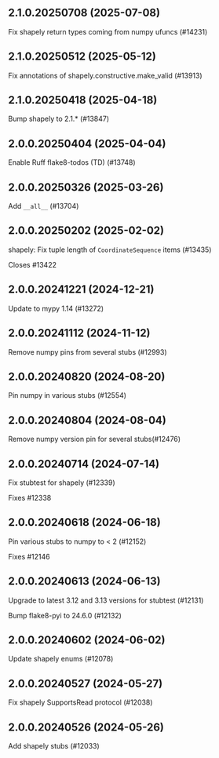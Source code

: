## 2.1.0.20250708 (2025-07-08)

Fix shapely return types coming from numpy ufuncs (#14231)

## 2.1.0.20250512 (2025-05-12)

Fix annotations of shapely.constructive.make_valid (#13913)

## 2.1.0.20250418 (2025-04-18)

Bump shapely to 2.1.* (#13847)

## 2.0.0.20250404 (2025-04-04)

Enable Ruff flake8-todos (TD) (#13748)

## 2.0.0.20250326 (2025-03-26)

Add `__all__` (#13704)

## 2.0.0.20250202 (2025-02-02)

shapely: Fix tuple length of `CoordinateSequence` items (#13435)

Closes #13422

## 2.0.0.20241221 (2024-12-21)

Update to mypy 1.14 (#13272)

## 2.0.0.20241112 (2024-11-12)

Remove numpy pins from several stubs (#12993)

## 2.0.0.20240820 (2024-08-20)

Pin numpy in various stubs (#12554)

## 2.0.0.20240804 (2024-08-04)

Remove numpy version pin for several stubs(#12476)

## 2.0.0.20240714 (2024-07-14)

Fix stubtest for shapely (#12339)

Fixes #12338

## 2.0.0.20240618 (2024-06-18)

Pin various stubs to numpy to < 2 (#12152)

Fixes #12146

## 2.0.0.20240613 (2024-06-13)

Upgrade to latest 3.12 and 3.13 versions for stubtest (#12131)

Bump flake8-pyi to 24.6.0 (#12132)

## 2.0.0.20240602 (2024-06-02)

Update shapely enums (#12078)

## 2.0.0.20240527 (2024-05-27)

Fix shapely SupportsRead protocol (#12038)

## 2.0.0.20240526 (2024-05-26)

Add shapely stubs (#12033)

